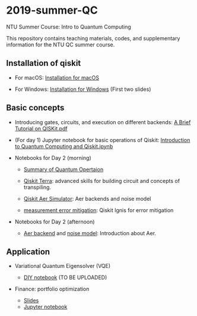 # 2019-summer-QC
NTU Summer Course: Intro to Quantum Computing

This repository contains teaching materials, codes, and supplementary information for the NTU QC summer course.

## Installation of qiskit
* For macOS: [Installation for macOS](https://github.com/m24639297/2019-summer-QC/blob/master/Installation%20macOS.ipynb)

* For Windows: [Installation for Windows](https://github.com/m24639297/2019-summer-QC/blob/master/A%20Brief%20Tutorial%20on%20QISKit.pdf)
(First two slides)

## Basic concepts

* Introducing gates, circuits, and execution on different backends: [A Brief Tutorial on QISKit.pdf](https://github.com/m24639297/2019-summer-QC/blob/master/A%20Brief%20Tutorial%20on%20QISKit.pdf)

* (For day 1) Jupyter notebook for basic operations of Qiskit: [Introduction to Quantum Computing and Qiskit.ipynb](https://github.com/m24639297/2019-summer-QC/blob/master/Introduction%20to%20Quantum%20Computing%20and%20Qiskit%20%20(Day-1).ipynb)

* Notebooks for Day 2 (morning)

   * [Summary of Quantum Opertaion](https://github.com/m24639297/2019-summer-QC/blob/master/summary_of_quantum_operations.ipynb) 
   
   * [Qiskit Terra](https://github.com/m24639297/2019-summer-QC/blob/master/Qiskit%20Terra_short_course.ipynb): advanced skills for building circuit and concepts of transpiling. 
   
   * [Qiskit Aer Simulator](https://github.com/m24639297/2019-summer-QC/blob/master/Qiskit_aer_Simulators_short_course.ipynb): Aer backends and noise model
   
   * [measurement error mitigation](https://github.com/m24639297/2019-summer-QC/blob/master/measurement_error_mitigation-short_course.ipynb): Qiskit Ignis for error mitigation
   
* Notebooks for Day 2 (afternoon)
   * [Aer backend](https://github.com/m24639297/2019-summer-QC/blob/master/Aer%20backends.ipynb) and [noise model](https://github.com/m24639297/2019-summer-QC/blob/master/noise%20model.ipynb): Introduction about Aer.
   
   
## Application

* Variational Quantum Eigensolver (VQE)
    * [DIY notebook](https://github.com/m24639297/2019-summer-QC/blob/master/VQE-DIY.ipynb) (TO BE UPLOADED)

* Finance: portfolio optimization
    * [Slides](https://github.com/m24639297/2019-summer-QC/blob/master/Qiskit-Finance.pdf)
    * [Jupyter notebook](https://github.com/m24639297/2019-summer-QC/blob/master/portfolio.ipynb)
    

